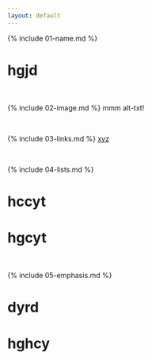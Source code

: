 ```yaml
---
layout: default
---
```


{% include 01-name.md %}
# hgjd

<br>

{% include 02-image.md %}
mmm alt-txt!

<br>

{% include 03-links.md %}
[xyz](https://rain.com)

<br>

{% include 04-lists.md %}
# hccyt
# hgcyt
<br>

{% include 05-emphasis.md %}
# dyrd
# hghcy
